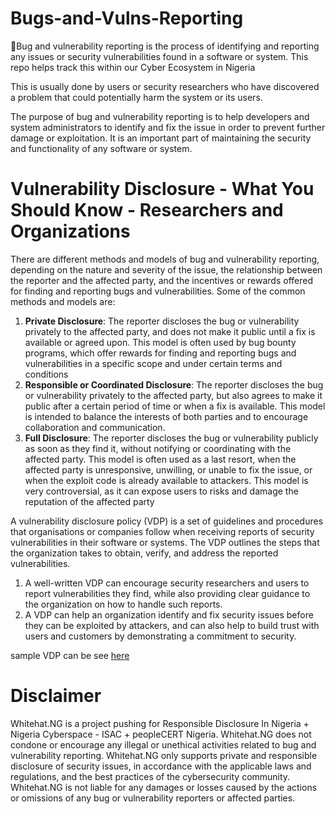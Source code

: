 # Bugs-and-Vulns-Reporting
🐞Bug and vulnerability reporting is the process of identifying and reporting any issues or security vulnerabilities found in a software or system. This repo helps track this within our Cyber Ecosystem in Nigeria

This is usually done by users or security researchers who have discovered a problem that could potentially harm the system or its users.

The purpose of bug and vulnerability reporting is to help developers and system administrators to identify and fix the issue in order to prevent further damage or exploitation. It is an important part of maintaining the security and functionality of any software or system.

# Vulnerability Disclosure - What You Should Know - Researchers and Organizations

There are different methods and models of bug and vulnerability reporting, depending on the nature and severity of the issue, the relationship between the reporter and the affected party, and the incentives or rewards offered for finding and reporting bugs and vulnerabilities. Some of the common methods and models are:

1. **Private Disclosure**: The reporter discloses the bug or vulnerability privately to the affected party, and does not make it public until a fix is available or agreed upon. This model is often used by bug bounty programs, which offer rewards for finding and reporting bugs and vulnerabilities in a specific scope and under certain terms and conditions
2. **Responsible or Coordinated Disclosure**: The reporter discloses the bug or vulnerability privately to the affected party, but also agrees to make it public after a certain period of time or when a fix is available. This model is intended to balance the interests of both parties and to encourage collaboration and communication.
3. **Full Disclosure**: The reporter discloses the bug or vulnerability publicly as soon as they find it, without notifying or coordinating with the affected party. This model is often used as a last resort, when the affected party is unresponsive, unwilling, or unable to fix the issue, or when the exploit code is already available to attackers. This model is very controversial, as it can expose users to risks and damage the reputation of the affected party

A vulnerability disclosure policy (VDP) is a set of guidelines and procedures that organisations or companies follow when receiving reports of security vulnerabilities in their software or systems. The VDP outlines the steps that the organization takes to obtain, verify, and address the reported vulnerabilities.

1. A well-written VDP can encourage security researchers and users to report vulnerabilities they find, while also providing clear guidance to the organization on how to handle such reports.
2. A VDP can help an organization identify and fix security issues before they can be exploited by attackers, and can also help to build trust with users and customers by demonstrating a commitment to security.

sample VDP can be see [here]()

# Disclaimer 
Whitehat.NG is a project pushing for Responsible Disclosure In Nigeria + Nigeria Cyberspace - ISAC + peopleCERT Nigeria. Whitehat.NG does not condone or encourage any illegal or unethical activities related to bug and vulnerability reporting. Whitehat.NG only supports private and responsible disclosure of security issues, in accordance with the applicable laws and regulations, and the best practices of the cybersecurity community. Whitehat.NG is not liable for any damages or losses caused by the actions or omissions of any bug or vulnerability reporters or affected parties.
